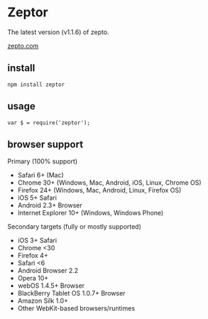 # Zeptor

The latest version (v1.1.6) of zepto.

[zepto.com](http://zepto.com)

## install

```
npm install zeptor
```

## usage

```
var $ = require('zeptor');
```

## browser support

Primary (100% support)

* Safari 6+ (Mac)
* Chrome 30+ (Windows, Mac, Android, iOS, Linux, Chrome OS)
* Firefox 24+ (Windows, Mac, Android, Linux, Firefox OS)
* iOS 5+ Safari
* Android 2.3+ Browser
* Internet Explorer 10+ (Windows, Windows Phone)

Secondary targets (fully or mostly supported)

* iOS 3+ Safari
* Chrome <30
* Firefox 4+
* Safari <6
* Android Browser 2.2
* Opera 10+
* webOS 1.4.5+ Browser
* BlackBerry Tablet OS 1.0.7+ Browser
* Amazon Silk 1.0+
* Other WebKit-based browsers/runtimes
